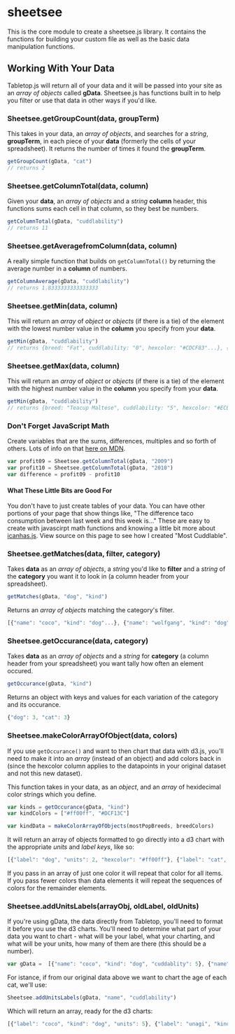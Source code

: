 # sheetsee

This is the core module to create a sheetsee.js library. It contains the functions for building your custom file as well as the basic data manipulation functions.

## Working With Your Data

Tabletop.js will return all of your data and it will be passed into your site as an _array of objects_ called **gData**. Sheetsee.js has functions built in to help you filter or use that data in other ways if you'd like.

### Sheetsee.getGroupCount(data, groupTerm)

This takes in your data, an _array of objects_, and searches for a _string_, **groupTerm**, in each piece of your **data** (formerly the cells of your spreadsheet). It returns the number of times it found the **groupTerm**.

```javascript
getGroupCount(gData, "cat")
// returns 2
```

### Sheetsee.getColumnTotal(data, column)

Given your **data**, an _array of objects_ and a _string_ **column** header, this functions sums each cell in that column, so they best be numbers.

```javascript
getColumnTotal(gData, "cuddlability")
// returns 11
```

### Sheetsee.getAveragefromColumn(data, column)

A really simple function that builds on `getColumnTotal()` by returning the average number in a **column** of numbers.

```javascript
getColumnAverage(gData, "cuddlability")
// returns 1.8333333333333333
```

### Sheetsee.getMin(data, column)

This will return an _array_ of _object_ or _objects_ (if there is a tie) of the element with the lowest number value in the **column** you specify from your **data**.

```javascript
getMin(gData, "cuddlability")
// returns {breed: "Fat", cuddlability: "0", hexcolor: "#CDCF83"...}, {breed: "Grey", cuddlability: "0", hexcolor: "#9C9B9A"...}, {breed: "Creepy", cuddlability: "0", hexcolor: "#918376"...}
```

### Sheetsee.getMax(data, column)

This will return an _array_ of _object_ or _objects_ (if there is a tie) of the element with the highest number value in the **column** you specify from your **data**.

```javascript
getMin(gData, "cuddlability")
// returns {breed: "Teacup Maltese", cuddlability: "5", hexcolor: "#ECECEC", kind: "Dog", lat: "37.74832", long: "-122.402158", name: "Coco"...}
```

### Don't Forget JavaScript Math

Create variables that are the sums, differences, multiples and so forth of others. Lots of info on that [here on MDN](https://developer.mozilla.org/en-US/docs/JavaScript/Reference/Global_Objects/Math).

```javascript
var profit09 = Sheetsee.getColumnTotal(gData, "2009")
var profit10 = Sheetsee.getColumnTotal(gData, "2010")
var difference = profit09 - profit10
```

#### What These Little Bits are Good For

You don't have to just create tables of your data. You can have other portions of your page that show things like, "The difference taco consumption between last week and this week is..." These are easy to create with javascirpt math functions and knowing a little bit more about [icanhas.js](http://icanhazjs.com/). View source on this page to see how I created "Most Cuddlable".

### Sheetsee.getMatches(data, filter, category)

Takes **data** as an _array of objects_, a _string_ you'd like to **filter** and a _string_ of the **category** you want it to look in (a column header from your spreadsheet).

```javascript
getMatches(gData, "dog", "kind")
```

Returns an _array of objects_ matching the category's filter.

```javascript
[{"name": "coco", "kind": "dog"...}, {"name": "wolfgang", "kind": "dog"...},{"name": "cooc", "kind": "dog"...} ]
```

### Sheetsee.getOccurance(data, category)

Takes **data** as an _array of objects_ and a _string_ for **category** (a column header from your spreadsheet) you want tally how often an element occured.

```javascript
getOccurance(gData, "kind")
```

Returns an object with keys and values for each variation of the category and its occurance.

```javascript
{"dog": 3, "cat": 3}
```

### Sheetsee.makeColorArrayOfObject(data, colors)

If you use `getOccurance()` and want to then chart that data with d3.js, you'll need to make it into an _array_ (instead of an object) and add colors back in (since the hexcolor column applies to the datapoints in your original dataset and not this new dataset).

This function takes in your data, as an _object_, and an _array_ of hexidecimal color strings which you define.

```javascript
var kinds = getOccurance(gData, "kind")
var kindColors = ["#ff00ff", "#DCF13C"]

var kindData = makeColorArrayOfObjects(mostPopBreeds, breedColors)
```

It will return an array of objects formatted to go directly into a d3 chart with the appropriate _units_ and _label keys_, like so:

```javascript
[{"label": "dog", "units": 2, "hexcolor": "#ff00ff"}, {"label": "cat", "units": 3, "hexcolor": "#DCF13C"}]
```

If you pass in an array of just one color it will repeat that color for all items. If you pass fewer colors than data elements it will repeat the sequences of colors for the remainder elements.

### Sheetsee.addUnitsLabels(arrayObj, oldLabel, oldUnits)

If you're using gData, the data directly from Tabletop, you'll need to format it before you use the d3 charts. You'll need to determine what part of your data you want to chart - what will be your label, what your charting, and what will be your units, how many of them are there (this should be a number).

```javascript
var gData =  [{"name": "coco", "kind": "dog", "cuddablity": 5}, {"name": "unagi", "kind": "cat", "cuddlability": 0}]
```

For istance, if from our original data above we want to chart the age of each cat, we'll use:

```javascript
Sheetsee.addUnitsLabels(gData, "name", "cuddlability")
```

Which will return an array, ready for the d3 charts:

```javascript
[{"label": "coco", "kind": "dog", "units": 5}, {"label": "unagi", "kind": "cat", "units": 0}]
```